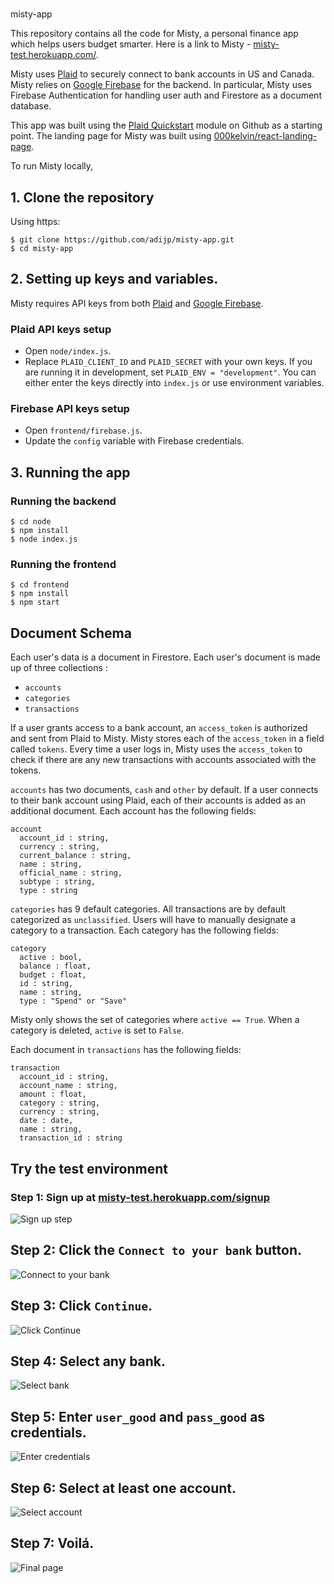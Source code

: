 #

misty-app

This repository contains all the code for Misty, a personal finance app which helps users budget smarter. Here is a link to Misty - [misty-test.herokuapp.com/](https://misty-test.herokuapp.com/).

Misty uses [Plaid](https://www.plaid.com) to securely connect to bank accounts in US and Canada. Misty relies on [Google Firebase](https://firebase.google.com/) for the backend. In particular, Misty uses Firebase Authentication for handling user auth and Firestore as a document database.

This app was built using the [Plaid Quickstart](https://github.com/plaid/quickstarthttps://www.plaid.com) module on Github as a starting point. The landing page for Misty was built using [000kelvin/react-landing-page](https://github.com/000kelvin/react-landing-page).

To run Misty locally,

## 1. Clone the repository

Using https:

```
$ git clone https://github.com/adijp/misty-app.git
$ cd misty-app
```

## 2. Setting up keys and variables.

Misty requires API keys from both [Plaid](https://www.plaid.com) and [Google Firebase](https://firebase.google.com/).

### Plaid API keys setup

- Open `node/index.js`.
- Replace `PLAID_CLIENT_ID` and `PLAID_SECRET` with your own keys. If you are running it in
 development, set `PLAID_ENV = "development"`. You can either enter the keys directly into `index.js` or use environment variables.

### Firebase API keys setup
- Open `frontend/firebase.js`.
- Update the `config` variable with Firebase credentials.

## 3. Running the app

### Running the backend

```
$ cd node
$ npm install
$ node index.js
```

### Running the frontend

```
$ cd frontend
$ npm install
$ npm start
```

## Document Schema

Each user's data is a document in Firestore. Each user's document is made up of three collections :
- `accounts`
- `categories`
- `transactions`

If a user grants access to a bank account, an `access_token` is authorized and sent from Plaid to Misty. Misty stores each of the `access_token` in a field called `tokens`. Every time a user logs in, Misty uses the `access_token` to check if there are any new transactions with accounts associated with the tokens.

`accounts` has two documents, `cash` and `other` by default. If a user connects to their bank account using Plaid, each of their accounts is added as an additional document. Each account has the following fields:
```
account
  account_id : string,
  currency : string,
  current_balance : string,
  name : string,
  official_name : string,
  subtype : string,
  type : string
```

`categories` has 9 default categories. All transactions are by default categorized as `unclassified`. Users will have to manually designate a category to a transaction. Each category has the following fields: 
```
category
  active : bool, 
  balance : float, 
  budget : float, 
  id : string, 
  name : string, 
  type : "Spend" or "Save"
```

Misty only shows the set of categories where ```active == True```. When a category is deleted, ```active``` is set to ```False```. 

Each document in ```transactions``` has the following fields: 

```
transaction
  account_id : string,
  account_name : string, 
  amount : float, 
  category : string, 
  currency : string, 
  date : date, 
  name : string, 
  transaction_id : string
```

## Try the test environment

### Step 1: Sign up at [misty-test.herokuapp.com/signup](https://misty-test.herokuapp.com/signup) 
![Sign up step](/images/img1.png)

## Step 2: Click the ```Connect to your bank``` button. 
![Connect to your bank](/images/img2.png)

## Step 3: Click ```Continue```. 
![Click Continue](/images/img3.png)

## Step 4: Select any bank. 
![Select bank](/images/img4.png)

## Step 5: Enter ```user_good``` and ```pass_good``` as credentials. 
![Enter credentials](/images/img5.png)

## Step 6: Select at least one account. 
![Select account](/images/img6.png)

## Step 7: Voilá. 
![Final page](/images/img7.png)




